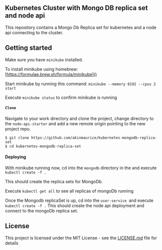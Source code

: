 ## Kubernetes Cluster with Mongo DB replica set and node api

This repository contains a Mongo Db Replica set for kubernetes and a node api connecting to the cluster.

## Getting started

Make sure you have `minikube` installed.

To install minikube using homebrew: [https://formulae.brew.sh/formula/minikube]()

Start minikube by running this command: `minikube --memory 8192 --cpus 2 start`

Execute `minikube status` to confirm minikube is running

#### `Clone`

Navigate to your work directory and clone the project, change directory to the `node-api-starter` and add a new remote origin pointing to the new project repo.

```console
$ git clone https://github.com/akinmaurice/kubernetes-mongodb-replica-set
$ cd kubernetes-mongodb-replica-set
```

#### Deploying

With minikube running now, cd into the `mongodb` directory in the and execute `kubectl create -f .`

This should create the replica sets for MongoDb.

Execute `kubectl get all` to see all replicas of mongoDb running

Once the Mongodb replicaSet is up, cd into the  `user-service `and execute `kubectl create -f .` This should create the node api deployment and connect to the mongoDb replica set.

## License

This project is licensed under the MIT License - see the [LICENSE.md](https://opensource.org/licenses/MIT) file for details
